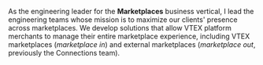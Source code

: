 <!-- Engineering Leader for the Marketplaces business vertical (from Jan 2024 to date) -->

As the engineering leader for the **Marketplaces** business vertical, I lead the engineering teams whose mission is to maximize our clients' presence across marketplaces. We develop solutions that allow VTEX platform merchants to manage their entire marketplace experience, including VTEX marketplaces (*marketplace in*) and external marketplaces (*marketplace out*, previously the Connections team).

<!--
Como líder de engenharia da vertical de negócios *Marketplaces*, lidero os times de engenharia que têm por missão maximizar a presença de nossos clientes em diferentes marketplaces. Desenvolvemos soluções que permitem que os varejistas da plataforma VTEX gerenciem toda a sua experiência de marketplaces, incluindo os marketplaces VTEX (*marketplace in*) e marketplaces externos (*marketplace out*, anteriormente o time de Connections).
-->